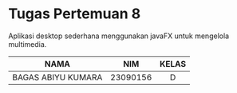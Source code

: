 # Tugas Pertemuan 8
Aplikasi desktop sederhana menggunakan javaFX untuk mengelola multimedia.

|        NAMA        |    NIM   | KELAS |
|:------------------:|:--------:|:-----:|
| BAGAS ABIYU KUMARA | 23090156 |   D   |
